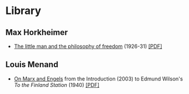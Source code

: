 # Library

## Max Horkheimer
- [The little man and the philosophy of freedom](/library/horkheimer/the-little-man) (1926-31) [[PDF]](http://chriscutrone.platypus1917.org/wp-content/uploads/2010/04/horkheimer_littlemanphilosophyfreedomdaemmerung1926-31.pdf)

## Louis Menand
- [On Marx and Engels](/library/menand/on-marx-and-engels) from the Introduction (2003) to Edmund Wilson's *To the Finland Station* (1940) [[PDF]](https://platypus1917.org/wp-content/uploads/2010/09/menandlouis_edmundwilsonfinlandstationintro2003.pdf)

